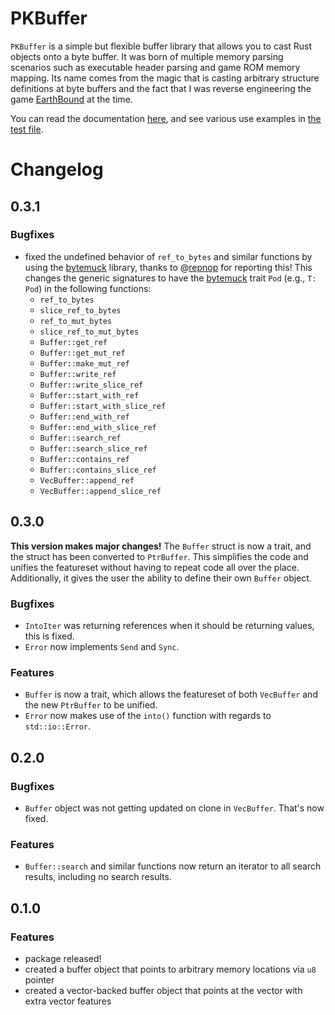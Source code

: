 # PKBuffer
```PKBuffer``` is a simple but flexible buffer library that allows you to cast Rust objects onto a byte buffer. It was born of multiple memory parsing scenarios such as executable header parsing and game ROM memory mapping. Its name comes from the magic that is casting arbitrary structure definitions at byte buffers and the fact that I was reverse engineering the game [EarthBound](https://en.wikipedia.org/wiki/EarthBound) at the time. 

You can read the documentation [here](https://docs.rs/pkbuffer/), and see various use examples in [the test file](https://github.com/frank2/pkbuffer/blob/main/src/tests.rs).

# Changelog

## 0.3.1
### Bugfixes
* fixed the undefined behavior of `ref_to_bytes` and similar functions by using the [bytemuck](https://crates.io/crate/bytemuck) library, thanks to @[repnop](https://github.com/repnop) for reporting this! This changes the generic signatures to have the [bytemuck](https://crates.io/crate/bytemuck) trait `Pod` (e.g., `T: Pod`) in the following functions:
    * `ref_to_bytes`
    * `slice_ref_to_bytes`
    * `ref_to_mut_bytes`
    * `slice_ref_to_mut_bytes`
    * `Buffer::get_ref`
    * `Buffer::get_mut_ref`
    * `Buffer::make_mut_ref`
    * `Buffer::write_ref`
    * `Buffer::write_slice_ref`
    * `Buffer::start_with_ref`
    * `Buffer::start_with_slice_ref`
    * `Buffer::end_with_ref`
    * `Buffer::end_with_slice_ref`
    * `Buffer::search_ref`
    * `Buffer::search_slice_ref`
    * `Buffer::contains_ref`
    * `Buffer::contains_slice_ref`
    * `VecBuffer::append_ref`
    * `VecBuffer::append_slice_ref`
    
## 0.3.0
**This version makes major changes!** The `Buffer` struct is now a trait, and the struct has been converted to `PtrBuffer`. This simplifies the code and unifies the featureset without having to repeat code all over the place. Additionally, it gives the user the ability to define their own `Buffer` object.

### Bugfixes
* `IntoIter` was returning references when it should be returning values, this is fixed.
* `Error` now implements `Send` and `Sync`.
### Features
* `Buffer` is now a trait, which allows the featureset of both `VecBuffer` and the new `PtrBuffer` to be unified.
* `Error` now makes use of the `into()` function with regards to `std::io::Error`.

## 0.2.0
### Bugfixes
* ```Buffer``` object was not getting updated on clone in ```VecBuffer```. That's now fixed.
### Features
* ```Buffer::search``` and similar functions now return an iterator to all search results, including no search results.

## 0.1.0
### Features
* package released!
* created a buffer object that points to arbitrary memory locations via ```u8``` pointer
* created a vector-backed buffer object that points at the vector with extra vector features
